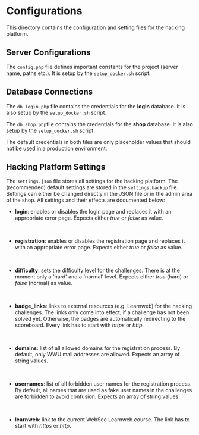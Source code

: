 # Configurations

This directory contains the configuration and setting files for the hacking platform.

## Server Configurations

The ```config.php``` file defines important constants for the project (server name, paths etc.). It is setup by the ```setup_docker.sh``` script.


## Database Connections
The ```db_login.php``` file contains the credentials for the **login** database. It is also setup by the ```setup_docker.sh``` script.

The ```db_shop.php```file contains the credentials for the **shop** database. It is also setup by the ```setup_docker.sh``` script.

The default credentials in both files are only placeholder values that should not be used in a production environment.


## Hacking Platform Settings
The ```settings.json``` file stores all settings for the hacking platform. The (recommended) default settings are stored in the ```settings.backup``` file. Settings can either be changed directly in the JSON file or in the admin area of the shop. All settings and their effects are documented below:


- **login**: enables or disables the login page and replaces it with an appropriate error page. Expects either *true* or *false* as value.
<br>

- **registration**: enables or disables the registration page and replaces it with an appropriate error page. Expects either *true* or *false* as value.
<br>

- **difficulty**: sets the difficulty level for the challenges. There is at the moment only a 'hard' and a 'normal' level. Expects either *true* (hard) or *false* (normal) as value.
<br>

- **badge_links**: links to external resources (e.g. Learnweb) for the hacking challenges. The links only come into effect, if a challenge has not been solved yet. Otherwise, the badges are automatically redirecting to the scoreboard. Every link has to start with *https* or *http*.
<br>

- **domains**: list of all allowed domains for the registration process. By default, only WWU mail addresses are allowed. Expects an array of string values.
<br>

- **usernames**: list of all forbidden user names for the registration process. By default, all names that are used as fake user names in the challenges are forbidden to avoid confusion. Expects an array of string values.
<br>

- **learnweb**: link to the current WebSec Learnweb course. The link has to start with *https* or *http*.

